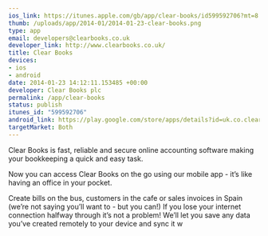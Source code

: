 ```yaml
--- 
ios_link: https://itunes.apple.com/gb/app/clear-books/id599592706?mt=8
thumb: /uploads/app/2014-01/2014-01-23-clear-books.png
type: app
email: developers@clearbooks.co.uk
developer_link: http://www.clearbooks.co.uk/
title: Clear Books
devices: 
- ios
- android
date: 2014-01-23 14:12:11.153485 +00:00
developer: Clear Books plc
permalink: /app/clear-books
status: publish
itunes_id: "599592706"
android_link: https://play.google.com/store/apps/details?id=uk.co.clearbooks&hl=en_GB
targetMarket: Both
---
```


Clear Books is fast, reliable and secure online accounting software making your bookkeeping a quick and easy task.

Now you can access Clear Books on the go using our mobile app - it’s like having an office in your pocket.

Create bills on the bus, customers in the cafe or sales invoices in Spain (we’re not saying you’ll want to - but you can!) If you lose your internet connection halfway through it’s not a problem! We’ll let you save any data you’ve created remotely to your device and sync it w
